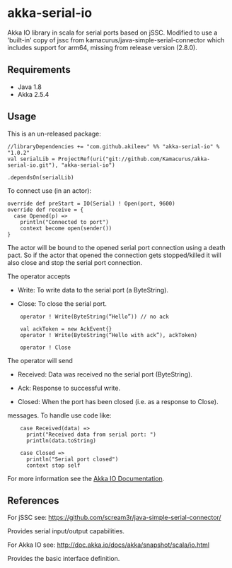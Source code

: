 # akka-serial-io

Akka IO library in scala for serial ports based on jSSC. Modified to use a 'built-in' copy of jssc from kamacurus/java-simple-serial-connector which 
includes support for arm64, missing from release version (2.8.0).


## Requirements

- Java 1.8
- Akka 2.5.4

## Usage

This is an un-released package:

    //libraryDependencies += "com.github.akileev" %% "akka-serial-io" % "1.0.2"
    val serialLib = ProjectRef(uri("git://github.com/Kamacurus/akka-serial-io.git"), "akka-serial-io")

    .dependsOn(serialLib)

To connect use (in an actor):

    override def preStart = IO(Serial) ! Open(port, 9600) 
    override def receive = {
      case Opened(p) =>
        println("Connected to port")
        context become open(sender())
    }

The actor will be bound to the opened serial port connection using a death pact. So if the actor that opened the connection gets stopped/killed it will also close and stop the serial port connection.

The operator accepts

-   Write: To write data to the serial port (a ByteString).

-   Close: To close the serial port.

```
    operator ! Write(ByteString(“Hello”)) // no ack

    val ackToken = new AckEvent{}
    operator ! Write(ByteString(“Hello with ack”), ackToken)

    operator ! Close
```

The operator will send

-   Received: Data was received no the serial port (ByteString).

-   Ack: Response to successful write.

-   Closed: When the port has been closed (i.e. as a response to Close).

messages. To handle use code like:

```
    case Received(data) =>
      print("Received data from serial port: ")
      println(data.toString)

    case Closed =>
      println("Serial port closed")
      context stop self
```

For more information see the [Akka IO Documentation][].

## References

For jSSC see: <https://github.com/scream3r/java-simple-serial-connector/>

Provides serial input/output capabilities.

For Akka IO see: <http://doc.akka.io/docs/akka/snapshot/scala/io.html>

Provides the basic interface definition.

  [Akka IO Documentation]: http://doc.akka.io/docs/akka/snapshot/scala/io.html
